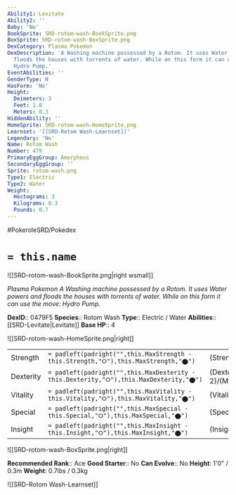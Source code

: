 ```yaml
---
Ability1: Levitate
Ability2: ''
Baby: 'No'
BookSprite: SRD-rotom-wash-BookSprite.png
BoxSprite: SRD-rotom-wash-BoxSprite.png
DexCategory: Plasma Pokemon
DexDescription: 'A Washing machine possessed by a Rotom. It uses Water powers and
  floods the houses with torrents of water. While on this form it can use the move:
  Hydro Pump.'
EventAbilities: ''
GenderType: N
HasForm: 'No'
Height:
  Deimeters: 3
  Feet: 1.0
  Meters: 0.3
HiddenAbility: ''
HomeSprite: SRD-rotom-wash-HomeSprite.png
Learnset: '[[SRD-Rotom Wash-Learnset]]'
Legendary: 'No'
Name: Rotom Wash
Number: 479
PrimaryEggGroup: Amorphous
SecondaryEggGroup: ''
Sprite: rotom-wash.png
Type1: Electric
Type2: Water
Weight:
  Hectograms: 3
  Kilograms: 0.3
  Pounds: 0.7
---
```


#PokeroleSRD/Pokedex

# `= this.name`

![[SRD-rotom-wash-BookSprite.png|right wsmall]]

*Plasma Pokemon*
*A Washing machine possessed by a Rotom. It uses Water powers and floods the houses with torrents of water. While on this form it can use the move: Hydro Pump.*

**DexID**:: 0479F5
**Species**:: Rotom Wash
**Type**:: Electric / Water
**Abilities**:: [[SRD-Levitate|Levitate]]
**Base HP**:: 4

![[SRD-rotom-wash-HomeSprite.png|right]]

|           |                                                                                        |                                          |
| --------- | -------------------------------------------------------------------------------------- | ---------------------------------------- |
| Strength  | `= padleft(padright("",this.MaxStrength - this.Strength,"⭘"),this.MaxStrength,"⬤")`    | (Strength::2)/(MaxStrength::4)   |
| Dexterity | `= padleft(padright("",this.MaxDexterity - this.Dexterity,"⭘"),this.MaxDexterity,"⬤")` | (Dexterity:: 2)/(MaxDexterity::5) |
| Vitality  | `= padleft(padright("",this.MaxVitality - this.Vitality,"⭘"),this.MaxVitality,"⬤")`    | (Vitality::3)/(MaxVitality::6)   |
| Special   | `= padleft(padright("",this.MaxSpecial - this.Special,"⭘"),this.MaxSpecial,"⬤")`       | (Special::3)/(MaxSpecial::6)     |
| Insight   | `= padleft(padright("",this.MaxInsight - this.Insight,"⭘"),this.MaxInsight,"⬤")`       | (Insight::3)/(MaxInsight::6)     |

![[SRD-rotom-wash-BoxSprite.png|right]]

**Recommended Rank**:: Ace
**Good Starter**:: No
**Can Evolve**:: No
**Height**: 1'0" / 0.3m
**Weight**: 0.7lbs / 0.3kg

![[SRD-Rotom Wash-Learnset]]